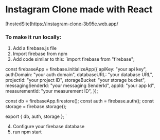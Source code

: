 # Instagram Clone made with React

[hostedSite]https://instagram-clone-3b95e.web.app/

### To make it run locally:

1. Add a firebase.js file
2. Import firebase from npm
3. Add code similar to this:
   `import firebase from "firebase";

const firebaseApp = firebase.initializeApp({
apiKey: "your api key",
authDomain: "your auth domain",
databaseURL: "your database URL",
projectId: "your project ID",
storageBucket: "your storage bucket",
messagingSenderId: "your messaging SenderId",
appId: "your app Id",
measurementId: "your measurement ID",
});

const db = firebaseApp.firestore();
const auth = firebase.auth();
const storage = firebase.storage();

export { db, auth, storage };
`

4. Configure your firebase database
5. run npm start
